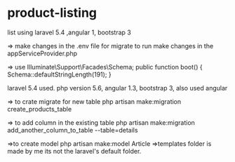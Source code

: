 # product-listing
list using laravel 5.4 ,angular 1, bootstrap 3



=> make changes in the .env file
for migrate to run make changes in the appServiceProvider.php

=> use Illuminate\Support\Facades\Schema;
public function boot()
{
    Schema::defaultStringLength(191);
}

laravel 5.4 used. php version 5.6, angular 1.3, bootstrap 3, 
also used angular 

=> to crate migrate for new table
	php artisan make:migration create_products_table

=> to add column in the existing table
	php artisan make:migration add_another_column_to_table --table=details

=>to create model
	php artisan make:model Article
=>templates folder is made by me its not the laravel's default folder.